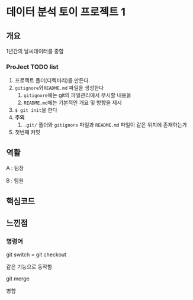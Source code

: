 # 데이터 분석 토이 프로젝트 1

## 개요

1년간의 날씨데이터를 종합



### ProJect TODO list

1. 프로젝트 폴더(디렉터리)를 만든다.
2. `gitignore`와`README.md` 파일을 생성한다
   1. `gitignore`에는 git의 파일관리에서 무시할 내용을
   2. `README.md`에는 기본적인 개요 및 방향을 제시
3. `$ git init`을 한다
4. **주의**
   1. `.git/` 폴더와 `gitignore` 파일과 `README.md` 파일이 같은 위치에 존재하는가
5. 첫번째 커밋

## 역활

A : 팀장

B : 팀원



## 핵심코드



## 느낀점





### 명령어

git switch = git checkout

같은 기능으로 동작함



 git merge 

병합
